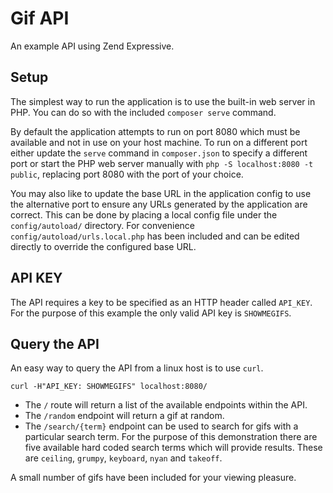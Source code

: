 # Gif API
An example API using Zend Expressive.

## Setup

The simplest way to run the application is to use the built-in web server in PHP. You can do so with the included `composer serve` command.

By default the application attempts to run on port 8080 which must be available and not in use on your host machine. To run on a different port either update the `serve` command in `composer.json` to specify a different port or start the PHP web server manually with `php -S localhost:8080 -t public`, replacing port 8080 with the port of your choice.

You may also like to update the base URL in the application config to use the alternative port to ensure any URLs generated by the application are correct. This can be done by placing a local config file under the `config/autoload/` directory. For convenience `config/autoload/urls.local.php` has been included and can be edited directly to override the configured base URL.

## API KEY

The API requires a key to be specified as an HTTP header called `API_KEY`. For the purpose of this example the only valid API key is `SHOWMEGIFS`.

## Query the API

An easy way to query the API from a linux host is to use `curl`.

`curl -H"API_KEY: SHOWMEGIFS" localhost:8080/`

- The `/` route will return a list of the available endpoints within the API.
- The `/random` endpoint will return a gif at random.
- The `/search/{term}` endpoint can be used to search for gifs with a particular search term. For the purpose of this demonstration there are five available hard coded search terms which will provide results. These are `ceiling`, `grumpy`, `keyboard`, `nyan` and `takeoff`.

A small number of gifs have been included for your viewing pleasure.
